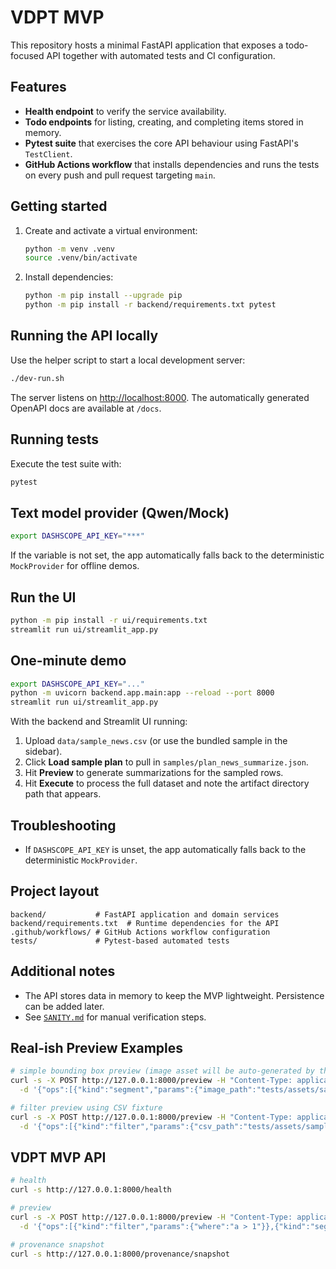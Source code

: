 # VDPT MVP

This repository hosts a minimal FastAPI application that exposes a todo-focused API together with automated tests and CI configuration.

## Features

- **Health endpoint** to verify the service availability.
- **Todo endpoints** for listing, creating, and completing items stored in memory.
- **Pytest suite** that exercises the core API behaviour using FastAPI's `TestClient`.
- **GitHub Actions workflow** that installs dependencies and runs the tests on every push and pull request targeting `main`.

## Getting started

1. Create and activate a virtual environment:
   ```bash
   python -m venv .venv
   source .venv/bin/activate
   ```
2. Install dependencies:
   ```bash
   python -m pip install --upgrade pip
   python -m pip install -r backend/requirements.txt pytest
   ```

## Running the API locally

Use the helper script to start a local development server:

```bash
./dev-run.sh
```

The server listens on [http://localhost:8000](http://localhost:8000). The automatically generated OpenAPI docs are available at `/docs`.

## Running tests

Execute the test suite with:

```bash
pytest
```


## Text model provider (Qwen/Mock)

```bash
export DASHSCOPE_API_KEY="***"
```

If the variable is not set, the app automatically falls back to the deterministic `MockProvider` for offline demos.

## Run the UI

```bash
python -m pip install -r ui/requirements.txt
streamlit run ui/streamlit_app.py
```

## One-minute demo

```bash
export DASHSCOPE_API_KEY="..."
python -m uvicorn backend.app.main:app --reload --port 8000
streamlit run ui/streamlit_app.py
```

With the backend and Streamlit UI running:

1. Upload `data/sample_news.csv` (or use the bundled sample in the sidebar).
2. Click **Load sample plan** to pull in `samples/plan_news_summarize.json`.
3. Hit **Preview** to generate summarizations for the sampled rows.
4. Hit **Execute** to process the full dataset and note the artifact directory path that appears.

## Troubleshooting

- If `DASHSCOPE_API_KEY` is unset, the app automatically falls back to the deterministic `MockProvider`.

## Project layout

```
backend/           # FastAPI application and domain services
backend/requirements.txt  # Runtime dependencies for the API
.github/workflows/ # GitHub Actions workflow configuration
tests/             # Pytest-based automated tests
```

## Additional notes

- The API stores data in memory to keep the MVP lightweight. Persistence can be added later.
- See [`SANITY.md`](SANITY.md) for manual verification steps.

## Real-ish Preview Examples

```bash
# simple bounding box preview (image asset will be auto-generated by the tests if missing)
curl -s -X POST http://127.0.0.1:8000/preview -H "Content-Type: application/json" \
  -d '{"ops":[{"kind":"segment","params":{"image_path":"tests/assets/sample.jpg","box":[32,32,96,96]}}]}'

# filter preview using CSV fixture
curl -s -X POST http://127.0.0.1:8000/preview -H "Content-Type: application/json" \
  -d '{"ops":[{"kind":"filter","params":{"csv_path":"tests/assets/sample.csv","where":"a >= 2"}}]}'
```

## VDPT MVP API
```bash
# health
curl -s http://127.0.0.1:8000/health

# preview
curl -s -X POST http://127.0.0.1:8000/preview -H "Content-Type: application/json" \
  -d '{"ops":[{"kind":"filter","params":{"where":"a > 1"}},{"kind":"segment","params":{"box":[10,10,50,50]}}]}'

# provenance snapshot
curl -s http://127.0.0.1:8000/provenance/snapshot
```
